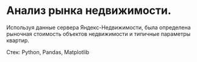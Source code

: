 # Анализ рынка недвижимости. 

Используя данные сервера Яндекс-Недвижимости, была определена рыночная стоимость объектов недвижимости и типичные параметры квартир. 

Стек: Python, Pandas, Matplotlib